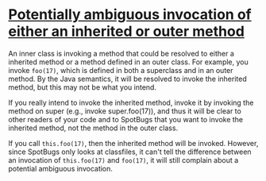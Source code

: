 # [Potentially ambiguous invocation of either an inherited or outer method](https://spotbugs.readthedocs.io/en/latest/bugDescriptions.html#IA_AMBIGUOUS_INVOCATION_OF_INHERITED_OR_OUTER_METHOD)

An inner class is invoking a method that could be resolved to either a inherited method or a method defined in an outer class.
For example, you invoke `foo(17)`, which is defined in both a superclass and in an outer method.
By the Java semantics,
it will be resolved to invoke the inherited method, but this may not be what
you intend.

If you really intend to invoke the inherited method,
invoke it by invoking the method on super (e.g., invoke super.foo(17)), and
thus it will be clear to other readers of your code and to SpotBugs
that you want to invoke the inherited method, not the method in the outer class.

If you call `this.foo(17)`, then the inherited method will be invoked. However, since SpotBugs only looks at
classfiles, it
can't tell the difference between an invocation of `this.foo(17)` and `foo(17)`, it will still
complain about a potential ambiguous invocation.